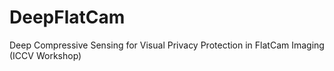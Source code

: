 # DeepFlatCam
Deep Compressive Sensing for Visual Privacy Protection in FlatCam Imaging (ICCV Workshop)
